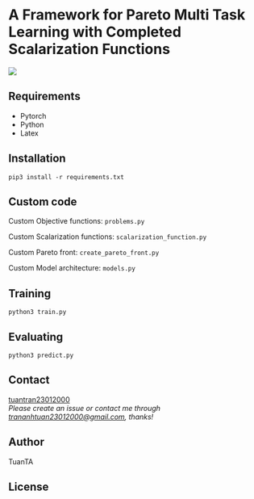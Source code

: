 
# A Framework for Pareto Multi Task Learning with Completed Scalarization Functions
![](./train_results/train.gif)
## Requirements
- Pytorch
- Python
- Latex

## Installation
```
pip3 install -r requirements.txt
```
## Custom code
Custom Objective functions: `problems.py`

Custom Scalarization functions: `scalarization_function.py`

Custom Pareto front: `create_pareto_front.py`

Custom Model architecture: `models.py`

## Training
```
python3 train.py
```
## Evaluating
```
python3 predict.py
```
## Contact

[tuantran23012000]([trananhtuan23012000@gmail.com](https://github.com/tuantran23012000))  
*Please create an issue or contact me through trananhtuan23012000@gmail.com, thanks!*

## Author

TuanTA

## License
